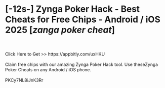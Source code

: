 # [-12s-] Zynga Poker Hack - Best Cheats for Free Chips - Android / iOS 2025 [*zanga poker cheat*]
<br>
<br>Click Here to Get >> https://appbitly.com/uxHKU

<br>
<br>Claim free chips with our amazing Zynga Poker Hack tool. Use theseZynga Poker Cheats on any Android / iOS phone.
<br>
<br>PKCy7NL8iJnK3Rr

